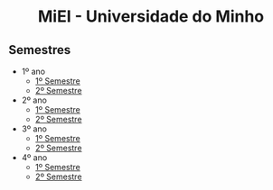 <div align="center">
    <h1><strong>MiEI - Universidade do Minho</strong></h1>
</div>

## Semestres

* 1º ano
  * [1º Semestre](https://github.com/JoaoNunoAbreu/uminho-miei/tree/main/1-Ano/1%C2%BA%20Semestre)
  * [2º Semestre](https://github.com/JoaoNunoAbreu/uminho-miei/tree/main/1-Ano/2%C2%BA%20Semestre)
* 2º ano
  * [1º Semestre](https://github.com/JoaoNunoAbreu/uminho-miei/tree/main/2-Ano/1%C2%BA%20Semestre)
  * [2º Semestre](https://github.com/JoaoNunoAbreu/uminho-miei/tree/main/2-Ano/2%C2%BA%20Semestre)
* 3º ano
  * [1º Semestre](https://github.com/JoaoNunoAbreu/uminho-miei/tree/main/3-Ano/1%C2%BA%20Semestre)
  * [2º Semestre](https://github.com/JoaoNunoAbreu/uminho-miei/tree/main/3-Ano/2%C2%BA%20Semestre)
* 4º ano  
  * [1º Semestre](https://github.com/JoaoNunoAbreu/uminho-miei/tree/main/4-Ano/1%C2%BA%20Semestre)
  * [2º Semestre](https://github.com/JoaoNunoAbreu/uminho-miei/tree/main/4-Ano/2%C2%BA%20Semestre)
